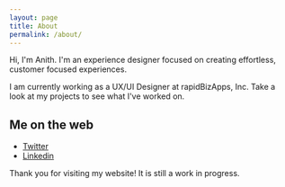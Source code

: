```yaml
---
layout: page
title: About
permalink: /about/
---
```


Hi, I'm Anith. I'm an experience designer focused on creating effortless, customer focused experiences. 

I am currently working as a UX/UI Designer at rapidBizApps, Inc. Take a look at my projects to see what I've worked on.

## Me on the web
- [Twitter](https://twitter.com/anithvishwanath)
- [Linkedin](https://linkedin.com/in/anithvishwanath)

Thank you for visiting my website! It is still a work in progress.
